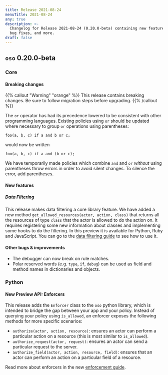 ```yaml
---
title: Release 2021-08-24
menuTitle: 2021-08-24
any: true
description: >-
  Changelog for Release 2021-08-24 (0.20.0-beta) containing new features,
  bug fixes, and more.
draft: false
---
```


## `oso` 0.20.0-beta

### Core

#### Breaking changes

{{% callout "Warning" "orange" %}}
  This release contains breaking changes. Be sure to follow migration steps
  before upgrading.
{{% /callout %}}

The `or` operator has had its precedence lowered to be consistent with other
programming languages. Existing policies using `or` should be updated where
necessary to group `or` operations using parentheses:

```polar
foo(a, b, c) if a and b or c;
```

would now be written

```polar
foo(a, b, c) if a and (b or c);
```

We have temporarily made policies which combine `and` and `or` _without_
using parentheses throw errors in order to avoid silent changes.
To silence the error, add parentheses.

#### New features

##### Data Filtering

This release makes data filtering a core library feature. We have added a new method `get_allowed_resources(actor, action, class)` that returns all the resources of type `class` that the actor is allowed to do the action on. It requires registering some new information about classes and implementing some hooks to do the filtering. In this preview it is available for Python, Ruby and JavaScript.
You can go to the [data filtering guide](https://docs.osohq.com/guides/data_filtering.html) to see how to use it.

#### Other bugs & improvements

- The debugger can now break on rule matches.
- Polar reserved words (e.g. `type`, `if`, `debug`) can be used as field and method names in
  dictionaries and objects.

### Python

#### New Preview API: Enforcers

This release adds the `Enforcer` class to the `oso` python library, which is
intended to bridge the gap between your app and your policy. Instead of
querying your policy using `is_allowed`, an enforcer exposes the following
methods for more specific scenarios:

- `authorize(actor, action, resource)`: ensures an actor can perform a
  particular action on a resource (this is most similar to `is_allowed`).
- `authorize_request(actor, request)`: ensures an actor can send a particular
  request to the server.
- `authorize_field(actor, action, resource, field)`: ensures that an actor can
  perform an action on a particular field of a resource.

Read more about enforcers in the new [enforcement guide](/python/guides/enforcement.html).
